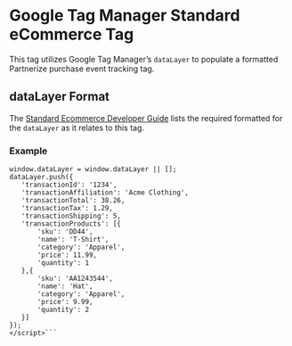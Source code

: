 # Google Tag Manager Standard eCommerce Tag
This tag utilizes Google Tag Manager’s `dataLayer` to populate a formatted Partnerize purchase event tracking tag.
## dataLayer Format
The [Standard Ecommerce Developer Guide](https://support.google.com/tagmanager/answer/6107169?hl=en) lists the required formatted for the `dataLayer` as it relates to this tag.
### Example
```<script>
window.dataLayer = window.dataLayer || [];
dataLayer.push({
   'transactionId': '1234',
   'transactionAffiliation': 'Acme Clothing',
   'transactionTotal': 38.26,
   'transactionTax': 1.29,
   'transactionShipping': 5,
   'transactionProducts': [{
       'sku': 'DD44',
       'name': 'T-Shirt',
       'category': 'Apparel',
       'price': 11.99,
       'quantity': 1
   },{
       'sku': 'AA1243544',
       'name': 'Hat',
       'category': 'Apparel',
       'price': 9.99,
       'quantity': 2
   }]
});
</script>```
